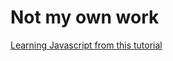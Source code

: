 # Not my own work

[Learning Javascript from this tutorial](https://www.youtube.com/watch?v=tHbCkikFfDE)

